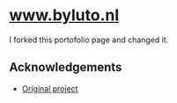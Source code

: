 
# www.byluto.nl

I forked this portofolio page and changed it.


## Acknowledgements

 - [Original project](https://github.com/codewithsadee/vcard-personal-portfolio)


